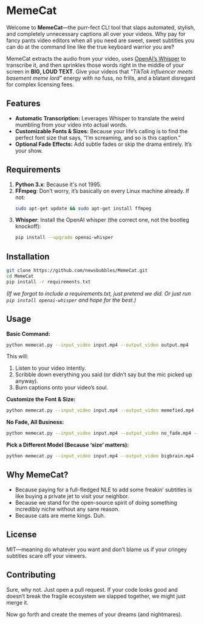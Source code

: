 # MemeCat

Welcome to **MemeCat**—the purr-fect CLI tool that slaps automated, stylish, and completely unnecessary captions all over your videos. Why pay for fancy pants video editors when all you need are sweet, sweet subtitles you can do at the command line like the true keyboard warrior you are?

MemeCat extracts the audio from your video, uses [OpenAI’s Whisper](https://github.com/openai/whisper) to transcribe it, and then sprinkles those words right in the middle of your screen in **BIG, LOUD TEXT**. Give your videos that *"TikTok influencer meets basement meme lord"* energy with no fuss, no frills, and a blatant disregard for complex licensing fees.

## Features

- **Automatic Transcription:** Leverages Whisper to translate the weird mumbling from your video into actual words.
- **Customizable Fonts & Sizes:** Because your life’s calling is to find the perfect font size that says, “I’m screaming, and so is this caption.”
- **Optional Fade Effects:** Add subtle fades or skip the drama entirely. It’s your show.

## Requirements

1. **Python 3.x**: Because it's not 1995.
2. **FFmpeg**: Don’t worry, it’s basically on every Linux machine already. If not:
   ```bash
   sudo apt-get update && sudo apt-get install ffmpeg
   ```
3. **Whisper**: Install the OpenAI whisper (the correct one, not the bootleg knockoff):
   ```bash
   pip install --upgrade openai-whisper
   ```

## Installation

```bash
git clone https://github.com/newsbubbles/MemeCat.git
cd MemeCat
pip install -r requirements.txt
```

*(If we forgot to include a requirements.txt, just pretend we did. Or just run `pip install openai-whisper` and hope for the best.)*

## Usage

**Basic Command:**
```bash
python memecat.py --input_video input.mp4 --output_video output.mp4
```

This will:
1. Listen to your video intently.
2. Scribble down everything you said (or didn’t say but the mic picked up anyway).
3. Burn captions onto your video’s soul.

**Customize the Font & Size:**
```bash
python memecat.py --input_video input.mp4 --output_video memefied.mp4 --font "Arial Black" --font_size 180
```

**No Fade, All Business:**
```bash
python memecat.py --input_video input.mp4 --output_video no_fade.mp4 --no_fade
```

**Pick a Different Model (Because ‘size’ matters):**
```bash
python memecat.py --input_video input.mp4 --output_video bigbrain.mp4 --model medium
```

## Why MemeCat?

- Because paying for a full-fledged NLE to add some freakin’ subtitles is like buying a private jet to visit your neighbor.
- Because we stand for the open-source spirit of doing something incredibly niche without any sane reason.
- Because cats are meme kings. Duh.

## License

MIT—meaning do whatever you want and don’t blame us if your cringey subtitles scare off your viewers.

## Contributing

Sure, why not. Just open a pull request. If your code looks good and doesn’t break the fragile ecosystem we slapped together, we might just merge it.

Now go forth and create the memes of your dreams (and nightmares).
